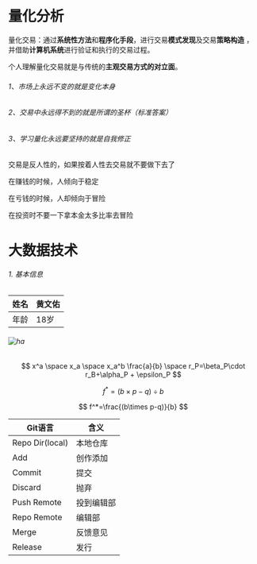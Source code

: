 # 量化分析

量化交易：通过**系统性方法**和**程序化手段**，进行交易**模式发现**及交易**策略构造** ，并借助**计算机系统**进行验证和执行的交易过程。

个人理解量化交易就是与传统的**主观交易方式的对立面**。

###### 1、市场上永远不变的就是变化本身  

###### 2、交易中永远得不到的就是所谓的圣杯（标准答案） 

###### 3、学习量化永远要坚持的就是自我修正

交易是反人性的，如果按着人性去交易就不要做下去了

在赚钱的时候，人倾向于稳定

在亏钱的时候，人却倾向于冒险

在投资时不要一下拿本金太多比率去冒险
# 大数据技术

###### 1. 基本信息

| 姓名 | 黄文佑 |
| :--- | ------ |
| 年龄 | 18岁   |
###### ![ha](C:\Users\86187\Desktop\图片\QQ图片20210218163151.jpg)

$$
x^a
\space
x_a
\space
x_a^b
\frac{a}{b}
\space
r_P=\beta_P\cdot r_B+\alpha_P + \epsilon_P
$$

$$
f^*=(b\times p-q)\div b
$$

$$
f^*=\frac{(b\times p-q)}{b}
$$

| Git语言         | 含义       |
| --------------- | ---------- |
| Repo Dir(local) | 本地仓库   |
| Add             | 创作添加   |
| Commit          | 提交       |
| Discard         | 抛弃       |
| Push Remote     | 投到编辑部 |
| Repo Remote     | 编辑部     |
| Merge           | 反馈意见   |
| Release         | 发行       |
